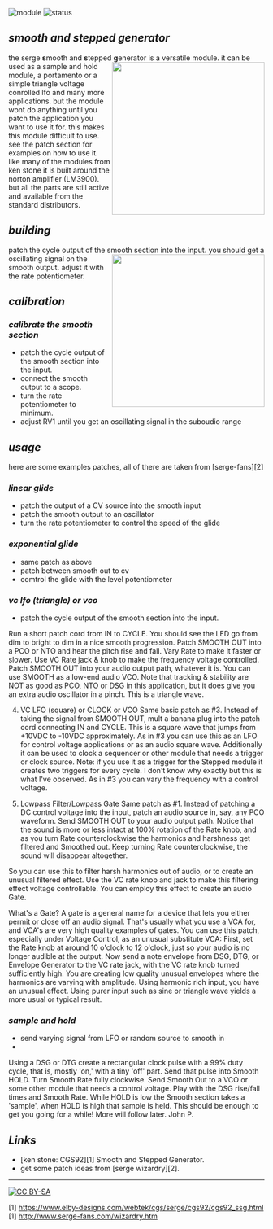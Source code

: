 ![module](https://img.shields.io/badge/module-other-yellow)
![status](https://img.shields.io/badge/status-not%20working-red)

## *smooth and stepped generator*

the serge **s**mooth and **s**tepped **g**enerator is a versatile module. <a href="https://spielhuus.github.io/elektrophon/images/ssg-panel.jpg"><img align="right" src="https://spielhuus.github.io/elektrophon/images/ssg-panel-tmb.jpg" height="300px"></img></a>it can be used as a sample and hold module, a portamento or a simple triangle voltage conrolled lfo and many more applications. but the module wont do anything until you patch the application you want to use it for. this makes this module difficult to use. see the patch section for examples on how to use it. like many of the modules from ken stone it is built around the norton amplifier (LM3900). but all the parts are still active and available from the standard distributors.

## *building*

patch the cycle output of the smooth section into the input. you should get a oscillating <a href="schemas.pdf"><img align="right" src="https://spielhuus.github.io/elektrophon/images/ssg-schemas-tmb.jpg" height="300px"></img></a>signal on the smooth output. adjust it with the rate potentiometer.

## *calibration*

### *calibrate the smooth section*

* patch the cycle output of the smooth section into the input. 
* connect the smooth output to a scope. 
* turn the rate potentiometer to minimum.
* adjust RV1 until you get an oscillating signal in the suboudio range

## *usage*

here are some examples patches, all of there are taken from [serge-fans][2]

### *linear glide*

* patch the output of a CV source into the smooth input
* patch the smooth output to an oscillator
* turn the rate potentiometer to control the speed of the glide

### *exponential glide*

* same patch as above
* patch between smooth out to cv
* comtrol the glide with the level potentiometer

### *vc lfo (triangle) or vco*

* patch the cycle output of the smooth section into the input. 

Run a short patch cord from IN to CYCLE.  You should see the LED go from dim to bright to dim in a nice smooth progression.
Patch SMOOTH OUT into a PCO or NTO and hear the pitch rise and fall.
Vary Rate to make it faster or slower. 
Use VC Rate jack & knob to make the frequency voltage controlled.
Patch SMOOTH OUT into your audio output path, whatever it is. 
You can use SMOOTH as a low-end audio VCO.  Note that tracking & stability are NOT as good as PCO, NTO or DSG in this application, but it does give you an extra audio oscillator in a pinch.  This is a triangle wave.

4. VC LFO (square) or CLOCK or VCO
Same basic patch as #3.  Instead of taking the signal from SMOOTH OUT, mult a banana plug into the patch cord connecting IN and CYCLE. 
This is a square wave that jumps from +10VDC to -10VDC approximately.  As in #3 you can use this as an LFO for control voltage applications or as an audio square wave.  Additionally it can be used to clock a sequencer or other module that needs a trigger or clock source. Note: if you use it as a trigger for the Stepped module it creates two triggers for every cycle.  I don't know why exactly but this is what I've observed.  As in #3 you can vary the frequency with a control voltage.

5. Lowpass Filter/Lowpass Gate
Same patch as #1.  Instead of patching a DC control voltage into the input, patch an audio source in, say, any PCO waveform. 
Send SMOOTH OUT to your audio output path.  Notice that the sound is more or less intact at 100% rotation of the Rate knob, and as you turn Rate counterclockwise the harmonics and harshness get filtered and Smoothed out.  Keep turning Rate counterclockwise, the sound will disappear altogether. 

So you can use this to filter harsh harmonics out of audio, or to create an unusual filtered effect.  Use the VC rate knob and jack to make this filtering effect voltage controllable. You can employ this effect to create an audio Gate. 

What's a Gate?  A gate is a general name for a device that lets you either permit or close off an audio signal.  That's usually what you use a VCA for, and VCA's are very high quality examples of gates.  You can use this patch, especially under Voltage Control, as an unusual substitute VCA:
First, set the Rate knob at around 10 o'clock to 12 o'clock, just so your audio is no longer audible at the output. 
Now send a note envelope from DSG, DTG, or Envelope Generator to the VC rate jack, with the VC rate knob turned sufficiently high.  You are creating low quality unusual envelopes where the harmonics are varying with amplitude.  Using harmonic rich input, you have an unusual effect.  Using purer input such as sine or triangle wave yields a more usual or typical result.

### *sample and hold*

* send varying signal from LFO or random source to smooth in
* 

Using a DSG or DTG create a rectangular clock pulse with a 99% duty cycle, that is, mostly 'on,' with a tiny 'off' part. 
Send that pulse into Smooth HOLD.  Turn Smooth Rate fully clockwise. 
Send Smooth Out to a VCO or some other module that needs a control voltage.  Play with the DSG rise/fall times and Smooth Rate. While HOLD is low the Smooth section takes a 'sample', when HOLD is high that sample is held. This should be enough to get you going for a while! More will follow later. John P.

## *Links*

* [ken stone: CGS92][1] Smooth and Stepped Generator.
* get some patch ideas from [serge wizardry][2].

---
[![CC BY-SA](https://licensebuttons.net/l/by-sa/3.0/88x31.png)](https://creativecommons.org/licenses/by-sa/4.0/)

[1] https://www.elby-designs.com/webtek/cgs/serge/cgs92/cgs92_ssg.html
[1] http://www.serge-fans.com/wizardry.htm
